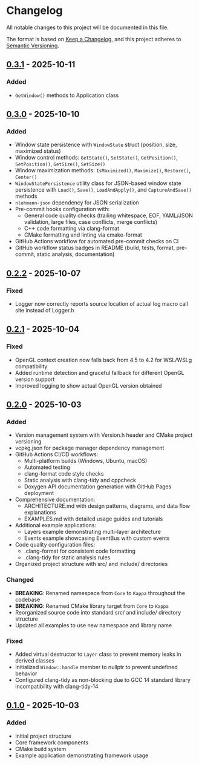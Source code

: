 # Changelog

All notable changes to this project will be documented in this file.

The format is based on [Keep a Changelog](https://keepachangelog.com/en/1.0.0/),
and this project adheres to [Semantic Versioning](https://semver.org/spec/v2.0.0.html).

## [0.3.1] - 2025-10-11

### Added

- `GetWindow()` methods to Application class

## [0.3.0] - 2025-10-10

### Added

- Window state persistence with `WindowState` struct (position, size, maximized status)
- Window control methods: `GetState()`, `SetState()`, `GetPosition()`, `SetPosition()`, `GetSize()`, `SetSize()`
- Window maximization methods: `IsMaximized()`, `Maximize()`, `Restore()`, `Center()`
- `WindowStatePersistence` utility class for JSON-based window state persistence with `Load()`, `Save()`, `LoadAndApply()`, and `CaptureAndSave()` methods
- `nlohmann-json` dependency for JSON serialization
- Pre-commit hooks configuration with:
  - General code quality checks (trailing whitespace, EOF, YAML/JSON validation, large files, case conflicts, merge conflicts)
  - C++ code formatting via clang-format
  - CMake formatting and linting via cmake-format
- GitHub Actions workflow for automated pre-commit checks on CI
- GitHub workflow status badges in README (build, tests, format, pre-commit, static analysis, documentation)

## [0.2.2] - 2025-10-07

### Fixed

- Logger now correctly reports source location of actual log macro call site instead of Logger.h

## [0.2.1] - 2025-10-04

### Fixed

- OpenGL context creation now falls back from 4.5 to 4.2 for WSL/WSLg compatibility
- Added runtime detection and graceful fallback for different OpenGL version support
- Improved logging to show actual OpenGL version obtained

## [0.2.0] - 2025-10-03

### Added

- Version management system with Version.h header and CMake project versioning
- vcpkg.json for package manager dependency management
- GitHub Actions CI/CD workflows:
  - Multi-platform builds (Windows, Ubuntu, macOS)
  - Automated testing
  - clang-format code style checks
  - Static analysis with clang-tidy and cppcheck
  - Doxygen API documentation generation with GitHub Pages deployment
- Comprehensive documentation:
  - ARCHITECTURE.md with design patterns, diagrams, and data flow explanations
  - EXAMPLES.md with detailed usage guides and tutorials
- Additional example applications:
  - Layers example demonstrating multi-layer architecture
  - Events example showcasing EventBus with custom events
- Code quality configuration files:
  - .clang-format for consistent code formatting
  - .clang-tidy for static analysis rules
- Organized project structure with src/ and include/ directories

### Changed

- **BREAKING**: Renamed namespace from `Core` to `Kappa` throughout the codebase
- **BREAKING**: Renamed CMake library target from `Core` to `Kappa`
- Reorganized source code into standard src/ and include/ directory structure
- Updated all examples to use new namespace and library name

### Fixed

- Added virtual destructor to `Layer` class to prevent memory leaks in derived classes
- Initialized `Window::handle` member to nullptr to prevent undefined behavior
- Configured clang-tidy as non-blocking due to GCC 14 standard library incompatibility with clang-tidy-14

## [0.1.0] - 2025-10-03

### Added

- Initial project structure
- Core framework components
- CMake build system
- Example application demonstrating framework usage

[0.3.1]: https://github.com/Konstantysz/kappa-core/compare/v0.3.0...v0.3.1
[0.3.0]: https://github.com/Konstantysz/kappa-core/compare/v0.2.2...v0.3.0
[0.2.2]: https://github.com/Konstantysz/kappa-core/compare/v0.2.1...v0.2.2
[0.2.1]: https://github.com/Konstantysz/kappa-core/compare/v0.2.0...v0.2.1
[0.2.0]: https://github.com/Konstantysz/kappa-core/compare/v0.1.0...v0.2.0
[0.1.0]: https://github.com/Konstantysz/kappa-core/releases/tag/v0.1.0

